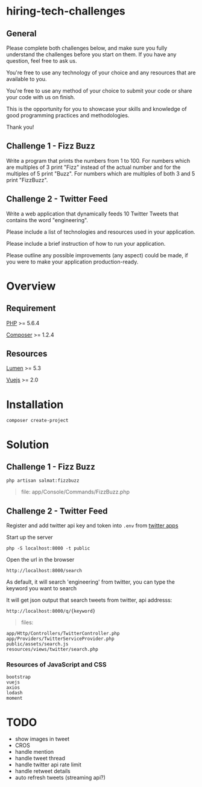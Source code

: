 # hiring-tech-challenges

## General
Please complete both challenges below, and make sure you fully understand the challenges before you start on them. If you have any question, feel free to ask us. 

You're free to use any technology of your choice and any resources that are available to you. 

You're free to use any method of your choice to submit your code or share your code with us on finish.  

This is the opportunity for you to showcase your skills and knowledge of good programming practices and methodologies.

Thank you! 

## Challenge 1 - Fizz Buzz

Write a program that prints the numbers from 1 to 100. For numbers which are multiples of 3 print "Fizz" instead of the actual number and for the multiples of 5 print "Buzz". For numbers which are multiples of both 3 and 5 print "FizzBuzz".

## Challenge 2 - Twitter Feed 

Write a web application that dynamically feeds 10 Twitter Tweets that contains the word "engineering". 

Please include a list of technologies and resources used in your application. 

Please include a brief instruction of how to run your application.   

Please outline any possible improvements (any aspect) could be made, if you were to make your application production-ready. 

# Overview

## Requirement

[PHP](http://php.net) >= 5.6.4

[Composer](https://getcomposer.org) >= 1.2.4

## Resources

[Lumen](https://lumen.laravel.com) >= 5.3

[Vuejs](https://vuejs.org) >= 2.0

# Installation

    composer create-project

# Solution

## Challenge 1 - Fizz Buzz

    php artisan salmat:fizzbuzz
    
> file: app/Console/Commands/FizzBuzz.php

## Challenge 2 - Twitter Feed

Register and add twitter api key and token into `.env` from [twitter apps](https://apps.twitter.com)

Start up the server

    php -S localhost:8000 -t public
    
Open the url in the browser

    http://localhost:8000/search
    
As default, it will search 'engineering' from twitter,
you can type the keyword you want to search

It will get json output that search tweets from twitter, api addresss:

    http://localhost:8000/q/{keyword}
    
> files:

    app/Http/Controllers/TwitterController.php
    app/Providers/TwitterServiceProvider.php
    public/assets/search.js
    resources/views/twitter/search.php
    
### Resources of JavaScript and CSS

    bootstrap
    vuejs
    axios
    lodash
    moment

# TODO

- show images in tweet
- CROS
- handle mention
- handle tweet thread
- handle twitter api rate limit
- handle retweet details
- auto refresh tweets (streaming api?)